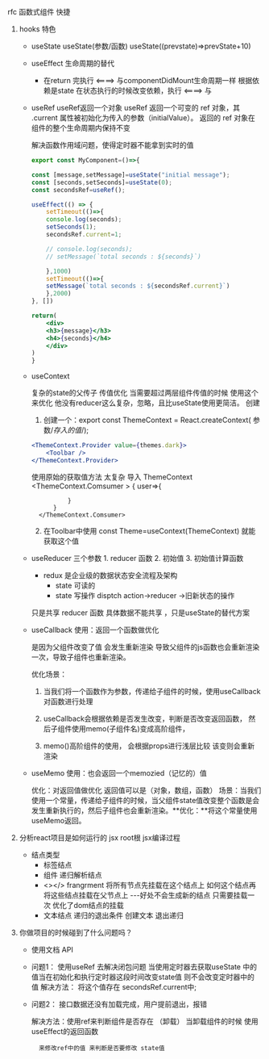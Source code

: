 

rfc 函数式组件 快捷
1. hooks 特色

    - useState
        useState(参数/函数)
        useState((prevstate)=>prevState+10)
    - useEffect
        生命周期的替代
        - 在return 完执行 <====> 与componentDidMount生命周期一样
        根据依赖是state 在状态执行的时候改变依赖，执行 <====> 与
    - useRef
        useRef返回一个对象
        useRef 返回一个可变的 ref 对象，其 .current 属性被初始化为传入的参数（initialValue）。
        返回的 ref 对象在组件的整个生命周期内保持不变

        解决函数作用域问题，使得定时器不能拿到实时的值
        ```jsx
        export const MyComponent=()=>{

        const [message,setMessage]=useState("initial message");
        const [seconds,setSeconds]=useState(0);
        const secondsRef=useRef();

        useEffect(() => {
            setTimeout(()=>{
            console.log(seconds);
            setSeconds(1);
            secondsRef.current=1;

            // console.log(seconds);
            // setMessage(`total seconds : ${seconds}`)

            },1000)
            setTimeout(()=>{
            setMessage(`total seconds : ${secondsRef.current}`)
            },2000)
        }, [])
        
        return(
            <div>
            <h3>{message}</h3>
            <h4>{seconds}</h4>
            </div>
        )
        }
        ```

    - useContext 

        复杂的state的父传子 传值优化
        当需要超过两层组件传值的时候 使用这个来优化  他没有reducer这么复杂，忽略，且比useState使用更简洁。
        创建 
        1. 创建一个：export const ThemeContext = React.createContext( 参数/*存入的值*/);
        ```jsx
        <ThemeContext.Provider value={themes.dark}>
            <Toolbar />
        </ThemeContext.Provider>
        ``` 
        使用原始的获取值方法 太复杂
            导入 ThemeContext
            <ThemeContext.Comsumer >
                {
                    user=>{

                    }
                }
            </ThemeContext.Comsumer>
        2. 在Toolbar中使用 const Theme=useContext(ThemeContext) 就能获取这个值
    - useReducer
        三个参数 1. reducer 函数 2. 初始值 3. 初始值计算函数

        - redux 是企业级的数据状态安全流程及架构
            - state 可读的
            - state 写操作 disptch action->reducer ->旧新状态的操作
            
        只是共享 reducer 函数 具体数据不能共享  ，只是useState的替代方案


    - useCallback
        使用：返回一个函数做优化

        是因为父组件改变了值 会发生重新渲染 导致父组件的js函数也会重新渲染一次，导致子组件也重新渲染。

        优化场景：
        1. 当我们将一个函数作为参数，传递给子组件的时候，使用useCallback对函数进行处理

        2. useCallback会根据依赖是否发生改变，判断是否改变返回函数，
        然后子组件使用memo(子组件名)变成高阶组件，
        3. memo()高阶组件的使用， 会根据props进行浅层比较 该变则会重新渲染
    - useMemo
        使用：也会返回一个memozied（记忆的）值

        优化：对返回值做优化 返回值可以是（对象，数组，函数）
        场景：当我们使用一个常量，传递给子组件的时候，当父组件state值改变整个函数是会发生重新执行的，然后子组件也会重新渲染。**优化：**将这个常量使用useMemo返回。 

4. 分析react项目是如何运行的
    jsx
    root根
    jsx编译过程
    - 结点类型
      - 标签结点
      - 组件 递归解析结点
      - <></> frangrment 将所有节点先挂载在这个结点上 如何这个结点再将这些结点挂载在父节点上 ---好处不会生成新的结点 只需要挂载一次 优化了dom结点的挂载
      - 文本结点 递归的退出条件 创建文本 退出递归 


5. 你做项目的时候碰到了什么问题吗？
    - 使用文档 API
    - 问题1： 
            使用useRef 去解决闭包问题
            当使用定时器去获取useState 中的值当在初始化和执行定时器这段时间改变state值 则不会改变定时器中的值 
        解决方法： 将这个值存在 secondsRef.current中;
    - 问题2： 接口数据还没有加载完成，用户提前退出，报错

        解决方法：使用ref来判断组件是否存在 （卸载）
            当卸载组件的时候 使用useEffect的返回函数 
            
            来修改ref中的值 来判断是否要修改 state值